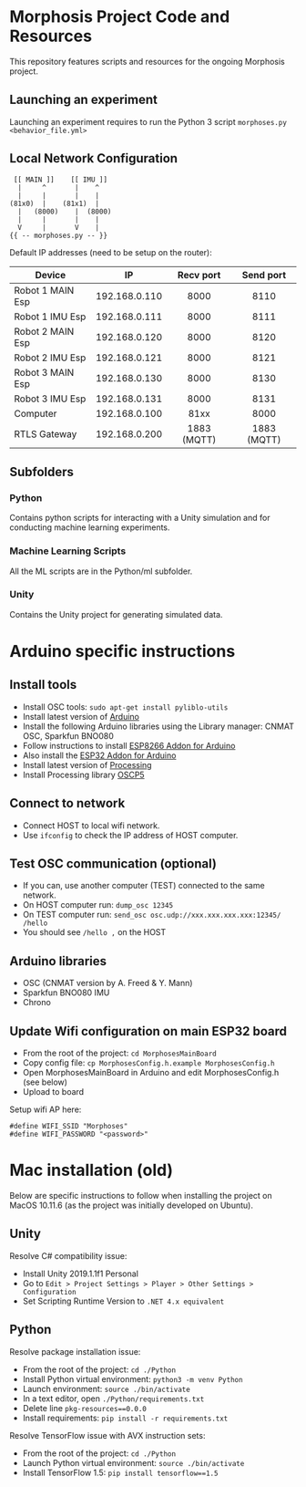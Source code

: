 # Morphosis Project Code and Resources
This repository features scripts and resources for the ongoing Morphosis project.

## Launching an experiment

Launching an experiment requires to run the Python 3 script ```morphoses.py <behavior_file.yml>```

## Local Network Configuration

```
 [[ MAIN ]]    [[ IMU ]]
  |     ^       |    ^
  |     |       |    |
(81x0)  |    (81x1)  |  
  |   (8000)    |  (8000)
  |     |       |    |
  V     |       V    |
{{ -- morphoses.py -- }}
```

Default IP addresses (need to be setup on the router):

| Device           | IP            | Recv port | Send port |
| ---- | --- | :---: | :---: |
| Robot 1 MAIN Esp | 192.168.0.110 | 8000      | 8110      |
| Robot 1 IMU Esp  | 192.168.0.111 | 8000      | 8111      |
| Robot 2 MAIN Esp | 192.168.0.120 | 8000      | 8120      |
| Robot 2 IMU Esp  | 192.168.0.121 | 8000      | 8121      |
| Robot 3 MAIN Esp | 192.168.0.130 | 8000      | 8130      |
| Robot 3 IMU Esp  | 192.168.0.131 | 8000      | 8131      |
| Computer         | 192.168.0.100 | 81xx      | 8000      |
| RTLS Gateway     | 192.168.0.200 | 1883 (MQTT) | 1883 (MQTT) |

## Subfolders

### Python

Contains python scripts for interacting with a Unity simulation and for conducting machine learning
experiments.

### Machine Learning Scripts

All the ML scripts are in the Python/ml subfolder.

### Unity

Contains the Unity project for generating simulated data.

# Arduino specific instructions

## Install tools

- Install OSC tools: `sudo apt-get install pyliblo-utils`
- Install latest version of [Arduino](https://www.arduino.cc/en/Main/Software)
- Install the following Arduino libraries using the Library manager: CNMAT OSC, Sparkfun BNO080
- Follow instructions to install [ESP8266 Addon for Arduino](https://learn.sparkfun.com/tutorials/esp8266-thing-hookup-guide/installing-the-esp8266-arduino-addon)
- Also install the [ESP32 Addon for Arduino](https://randomnerdtutorials.com/installing-the-esp32-board-in-arduino-ide-windows-instructions/)
- Install latest version of [Processing](https://processing.org/download/)
- Install Processing library [OSCP5](http://www.sojamo.de/libraries/oscP5/)

## Connect to network

- Connect HOST to local wifi network.
- Use `ifconfig` to check the IP address of HOST computer.

## Test OSC communication (optional)

- If you can, use another computer (TEST) connected to the same network.
- On HOST computer run: `dump_osc 12345`
- On TEST computer run: `send_osc osc.udp://xxx.xxx.xxx.xxx:12345/ /hello`
- You should see `/hello ,` on the HOST

## Arduino libraries

- OSC (CNMAT version by A. Freed & Y. Mann)
- Sparkfun BNO080 IMU
- Chrono

## Update Wifi configuration on main ESP32 board

- From the root of the project: `cd MorphosesMainBoard`
- Copy config file: `cp MorphosesConfig.h.example MorphosesConfig.h`
- Open MorphosesMainBoard in Arduino and edit MorphosesConfig.h (see below)
- Upload to board

Setup wifi AP here:

```
#define WIFI_SSID "Morphoses"
#define WIFI_PASSWORD "<password>"
```


# Mac installation (old)

Below are specific instructions to follow when installing the project on MacOS 10.11.6 (as the project was initially developed on Ubuntu).

## Unity

Resolve C# compatibility issue:

- Install Unity 2019.1.1f1 Personal
- Go to `Edit > Project Settings > Player > Other Settings > Configuration`
- Set Scripting Runtime Version to `.NET 4.x equivalent`

## Python

Resolve package installation issue:

- From the root of the project: `cd ./Python`
- Install Python virtual environment: `python3 -m venv Python`
- Launch environment: `source ./bin/activate`
- In a text editor, open `./Python/requirements.txt`
- Delete line `pkg-resources==0.0.0`
- Install requirements: `pip install -r requirements.txt`

Resolve TensorFlow issue with AVX instruction sets:

- From the root of the project: `cd ./Python`
- Launch Python virtual environment: `source ./bin/activate`
- Install TensorFlow 1.5: `pip install tensorflow==1.5`

